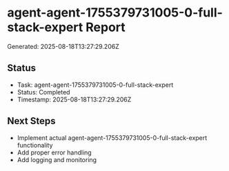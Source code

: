# agent-agent-1755379731005-0-full-stack-expert Report

Generated: 2025-08-18T13:27:29.206Z

## Status
- Task: agent-agent-1755379731005-0-full-stack-expert
- Status: Completed
- Timestamp: 2025-08-18T13:27:29.206Z

## Next Steps
- Implement actual agent-agent-1755379731005-0-full-stack-expert functionality
- Add proper error handling
- Add logging and monitoring
